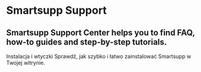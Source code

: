 # Smartsupp Support
## Smartsupp Support Center helps you to find FAQ, how-to guides and step-by-step tutorials.
Instalacja i wtyczki 
Sprawdź, jak szybko i łatwo zainstalować Smartsupp w Twojej witrynie.

